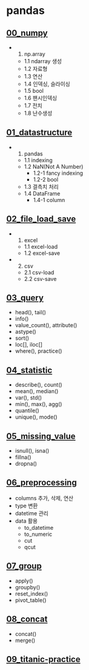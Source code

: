 # pandas

## [00_numpy](00_numpy.ipynb)

- 1. np.array
    - 1.1 ndarray 생성
    - 1.2 자료형
    - 1.3 연산
    - 1.4 인덱싱, 슬라이싱
    - 1.5 bool
    - 1.6 팬시인덱싱
    - 1.7 전치
    - 1.8 난수생성

## [01_datastructure](01_datastructure.ipynb)

- 1. pandas
    - 1.1 indexing
    - 1.2 NaN(Not A Number)
        - 1.2-1 fancy indexing
        - 1.2-2 bool
    - 1.3 결측치 처리
    - 1.4 DataFrame
        - 1.4-1 column

## [02_file_load_save](02_file_load_save.ipynb)

- 1. excel
    - 1.1 excel-load
    - 1.2 excel-save
- 2. csv
    - 2.1 csv-load
    - 2.2 csv-save

## [03_query](03_query.ipynb)

- head(), tail()
- info()
- value_count(), attribute()
- astype()
- sort()
- loc[], iloc[]
- where(), practice()

## [04_statistic](04_statistics.ipynb)

- describe(), count()
- mean(), median()
- var(), std()
- min(), max(), agg()
- quantile()
- unique(), mode()

## [05_missing_value](05_missing_value.ipynb)

- isnull(), isna()
- fillna()
- dropna()

## [06_preprocessing](06_preprocessing.ipynb)

- columns 추가, 삭제, 연산
- type 변환
- datetime 관리
- data 활용
    - to_datetime
    - to_numeric
    - cut
    - qcut

## [07_group](07_group.ipynb)

- apply()
- groupby()
- reset_index()
- pivot_table()

## [08_concat](08_concat.ipynb)

- concat()
- merge()

## [09_titanic-practice](09-titanic-practice.ipynb)